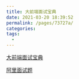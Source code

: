 ```yaml
---
title: 大前端面试宝典
date: 2021-03-20 18:39:52
permalink: /pages/73727a/
categories:
tags:
  - 
---
```



[大前端面试宝典](https://lucifer.ren/fe-interview/#/)  

[阿里面试题](https://github.com/stone0090/alibaba-interview)